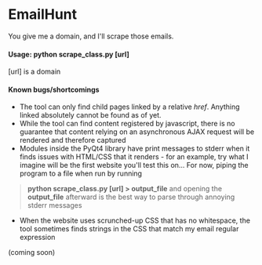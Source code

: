 EmailHunt
=========

You give me a domain, and I'll scrape those emails.

#### Usage: python scrape_class.py [url]
[url] is a domain

#### Known bugs/shortcomings
* The tool can only find child pages linked by a relative _href_.
Anything linked absolutely cannot be found as of yet.
* While the tool can find content registered by javascript, there is
no guarantee that content relying on an asynchronous AJAX request will
be rendered and therefore captured
* Modules inside the PyQt4 library have print messages to stderr when
it finds issues with HTML/CSS that it renders - for an example, try
what I imagine will be the first website you'll test this on... For now,
piping the program to a file when run by running 
> __python scrape_class.py [url] > output_file__ 
and opening the __output_file__ afterward is the best way to parse
through annoying stderr messages
* When the website uses scrunched-up CSS that has no whitespace, the
tool sometimes finds strings in the CSS that match my email regular
expression

(coming soon)
